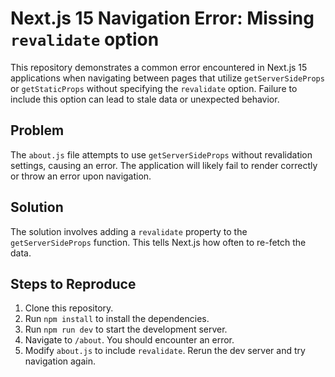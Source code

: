 # Next.js 15 Navigation Error: Missing `revalidate` option

This repository demonstrates a common error encountered in Next.js 15 applications when navigating between pages that utilize `getServerSideProps` or `getStaticProps` without specifying the `revalidate` option.  Failure to include this option can lead to stale data or unexpected behavior.

## Problem
The `about.js` file attempts to use `getServerSideProps` without revalidation settings, causing an error.  The application will likely fail to render correctly or throw an error upon navigation.

## Solution
The solution involves adding a `revalidate` property to the `getServerSideProps` function.  This tells Next.js how often to re-fetch the data.

## Steps to Reproduce
1. Clone this repository.
2. Run `npm install` to install the dependencies.
3. Run `npm run dev` to start the development server.
4. Navigate to `/about`.  You should encounter an error.
5. Modify `about.js` to include `revalidate`.  Rerun the dev server and try navigation again.
